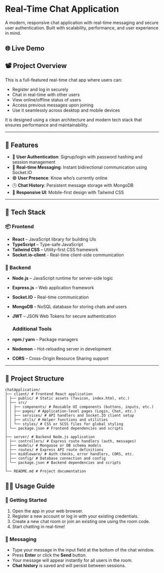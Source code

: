 # Real-Time Chat Application

A modern, responsive chat application with real-time messaging and secure user authentication. Built with scalability, performance, and user experience in mind.

## 🌐 Live Demo


## 📽️ Project Overview

This is a full-featured real-time chat app where users can:

- Register and log in securely
- Chat in real-time with other users
- View online/offline status of users
- Access previous messages upon joining
- Use it seamlessly across desktop and mobile devices

It is designed using a clean architecture and modern tech stack that ensures performance and maintainability.

---

## 🚀 Features

- 🔐 **User Authentication**: Signup/login with password hashing and session management
- 💬 **Real-time Messaging**: Instant bidirectional communication using Socket.IO
- 🟢 **User Presence**: Know who’s currently online
- 🕒 **Chat History**: Persistent message storage with MongoDB
- 📱 **Responsive UI**: Mobile-first design with Tailwind CSS

---

## 🧰 Tech Stack

### 📦 Frontend
- **React** – JavaScript library for building UIs
- **TypeScript** – Type-safe JavaScript
- **Tailwind CSS** – Utility-first CSS framework
- **Socket.io-client** - Real-time client-side communication

### 🔧 Backend
- **Node.js** – JavaScript runtime for server-side logic
- **Express.js** – Web application framework
- **Socket.IO** – Real-time communication
- **MongoDB** – NoSQL database for storing chats and users
- **JWT** – JSON Web Tokens for secure authentication

  ### Additional Tools
- **npm / yarn** – Package managers
- **Nodemon** – Hot-reloading server in development
- **CORS** – Cross-Origin Resource Sharing support

---

## 📁 Project Structure
```
chatApplication/
├── client/ # Frontend React application
│ ├── public/ # Static assets (favicon, index.html, etc.)
│ ├── src/
│ │ ├── components/ # Reusable UI components (buttons, inputs, etc.)
│ │ ├── pages/ # Application-level pages (Login, Chat, etc.)
│ │ ├── services/ # API handlers and Socket.IO client setup
│ │ ├── utils/ # Helper functions and utilities
│ │ └── styles/ # CSS or SCSS files for global styling
│ └── package.json # Frontend dependencies and scripts
│
├── server/ # Backend Node.js application
│ ├── controllers/ # Express route handlers (auth, messages)
│ ├── models/ # Mongoose or DB schema models
│ ├── routes/ # Express API route definitions
│ ├── middleware/ # Auth checks, error handlers, CORS, etc.
│ ├── config/ # Database connection and config
│ └── package.json # Backend dependencies and scripts
│
└── README.md # Project documentation
```

## 🧑‍💻 Usage Guide

### 🚀 Getting Started
1. Open the app in your web browser.
2. Register a new account or log in with your existing credentials.
3. Create a new chat room or join an existing one using the room code.
4. Start chatting in real-time!

### 💬 Messaging
- Type your message in the input field at the bottom of the chat window.
- Press **Enter** or click the **Send** button.
- Your message will appear instantly for all users in the room.
- **Chat history** is saved and will persist between sessions.


